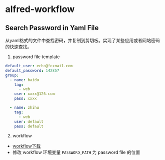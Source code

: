# alfred-workflow

##  Search Password in Yaml File
从yaml格式的文件中查找密码，并复制到剪切板。实现了某些应用或者网站密码的快速查找。

1. password file template
```yaml
default_user: echo@foxmail.com
default_password: 142857
group:
  - name: baidu
    tag: 
      - web
    user: xxxx@126.com
    pass: xxxx

  - name: zhihu
    tag: 
      - web
    user: default
    pass: default
```

2. workflow
* [workflow下载](workflows/Search-Password-in-Yaml-File.alfredworkflow)
* 修改 workflow 环境变量 `PASSWORD_PATH` 为 password file 的位置

